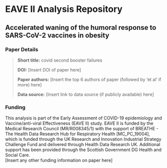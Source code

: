 # EAVE II Analysis Repository
## Accelerated waning of the humoral response to SARS-CoV-2 vaccines in obesity  

### Paper Details
> **Short title:** covid second booster failures
>
>**DOI:** [Insert DOI of paper here]
>
>**Paper authors:** [Insert the top 6 authors of paper (followed by ‘et al’ if more) here]
>
>**Data source:** [Insert link to data source (if publicly available) here]

### Funding
This analysis is part of the Early Assessment of COVID-19 epidemiology and Vaccine/anti-viral Effectiveness (EAVE II) study. EAVE II is funded by the Medical Research Council (MR/R008345/1) with the support of BREATHE - The Health Data Research Hub for Respiratory Health [MC_PC_19004], which is funded through the UK Research and Innovation Industrial Strategy Challenge Fund and delivered through Health Data Research UK. Additional support has been provided through the Scottish Government DG Health and Social Care.  
[Insert any other funding information on paper here]
